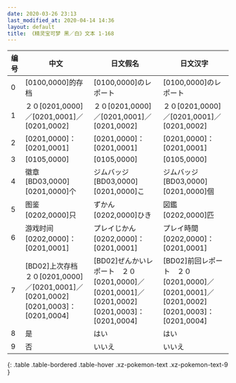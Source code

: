 ```yaml
---
date: 2020-03-26 23:13
last_modified_at: 2020-04-14 14:36
layout: default
title: 《精灵宝可梦 黑／白》文本 1-168
---
```

| 编号 | 中文 | 日文假名 | 日文汉字 |
| ---- | ---- | ---- | --- |
| 0 | [0100,0000]的存档 | [0100,0000]のレポート | [0100,0000]のレポート |
| 1 | ２０[0201,0000]／[0201,0001]／[0201,0002] | ２０[0201,0000]／[0201,0001]／[0201,0002] | ２０[0201,0000]／[0201,0001]／[0201,0002] |
| 2 | [0201,0000]：[0201,0001] | [0201,0000]：[0201,0001] | [0201,0000]：[0201,0001] |
| 3 | [0105,0000] | [0105,0000] | [0105,0000] |
| 4 | 徽章　[BD03,0000][0201,0000]个 | ジムバッジ　[BD03,0000][0201,0000]こ | ジムバッジ　[BD03,0000][0201,0000]個 |
| 5 | 图鉴　[0202,0000]只 | ずかん　[0202,0000]ひき | 図鑑　[0202,0000]匹 |
| 6 | 游戏时间　[0202,0000]：[0201,0001] | プレイじかん　[0202,0000]：[0201,0001] | プレイ時間　[0202,0000]：[0201,0001] |
| 7 | [BD02]上次存档　２０[0201,0000]／[0201,0001]／[0201,0002]　[0201,0003]：[0201,0004] | [BD02]ぜんかいレポート　２０[0201,0000]／[0201,0001]／[0201,0002]　[0201,0003]：[0201,0004] | [BD02]前回レポート　２０[0201,0000]／[0201,0001]／[0201,0002]　[0201,0003]：[0201,0004] |
| 8 | 是 | はい | はい |
| 9 | 否 | いいえ | いいえ |
{: .table .table-bordered .table-hover .xz-pokemon-text .xz-pokemon-text-9 }